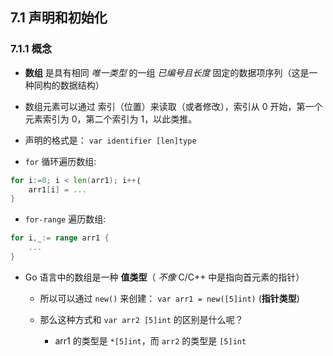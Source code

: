 ## 7.1 声明和初始化

### 7.1.1 概念
* **数组** 是具有相同 *唯一类型* 的一组 *已编号且长度* 固定的数据项序列（这是一种同构的数据结构）

* 数组元素可以通过 索引（位置）来读取（或者修改），索引从 0 开始，第一个元素索引为 0，第二个索引为 1，以此类推。

* 声明的格式是： `var identifier [len]type`

* `for` 循环遍历数组:
```go
for i:=0; i < len(arr1); i++｛
    arr1[i] = ...
}
```

* `for-range` 遍历数组:
```go
for i,_:= range arr1 {
    ...
}
```

* Go 语言中的数组是一种 **值类型**（ *不像* C/C++ 中是指向首元素的指针）
    * 所以可以通过 `new()` 来创建： `var arr1 = new([5]int)` (**指针类型**)

    * 那么这种方式和 `var arr2 [5]int` 的区别是什么呢？ 
        * arr1 的类型是 `*[5]int`，而 `arr2` 的类型是 `[5]int`
